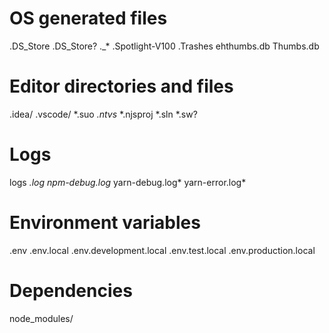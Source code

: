 # OS generated files
.DS_Store
.DS_Store?
._*
.Spotlight-V100
.Trashes
ehthumbs.db
Thumbs.db

# Editor directories and files
.idea/
.vscode/
*.suo
*.ntvs*
*.njsproj
*.sln
*.sw?

# Logs
logs
*.log
npm-debug.log*
yarn-debug.log*
yarn-error.log*

# Environment variables
.env
.env.local
.env.development.local
.env.test.local
.env.production.local

# Dependencies
node_modules/
